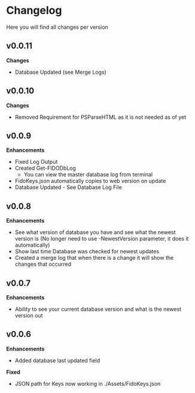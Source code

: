 # Changelog

Here you will find all changes per version

## v0.0.11

**Changes**

* Database Updated (see Merge Logs)

## v0.0.10

**Changes**

* Removed Requirement for PSParseHTML as it is not needed as of yet

## v0.0.9

**Enhancements**

* Fixed Log Output
* Created Get-FIDODbLog
  * You can view the master database log from terminal
* FidoKeys.json automatically copies to web version on update
* Database Updated - See Database Log File

## v0.0.8

**Enhancements**

- See what version of database you have and see what the newest version is (No longer need to use -NewestVersion parameter, it does it automatically)
- Show last time Database was checked for newest updates
- Created a merge log that when there is a change it will show the changes that occurred

## v0.0.7

**Enhancements**

- Ability to see your current database version and what is the newest version out

## v0.0.6

**Enhancements**

- Added database last updated field

**Fixed**

- JSON path for Keys now working in ./Assets/FidoKeys.json
